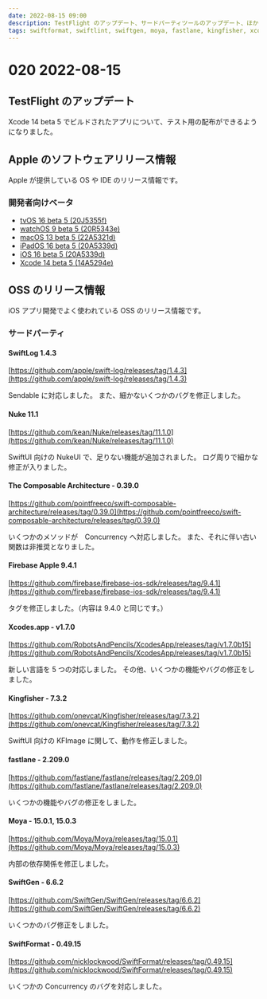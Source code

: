 ```yaml
---
date: 2022-08-15 09:00
description: TestFlight のアップデート、サードパーティツールのアップデート、ほか
tags: swiftformat, swiftlint, swiftgen, moya, fastlane, kingfisher, xcodes, firebase, tca, the-composable-architecture, nuke, swiftlog, ios, ipados, macos, tvos, watchos, xcode
---
```

# 020 2022-08-15

## TestFlight のアップデート

Xcode 14 beta 5 でビルドされたアプリについて、テスト用の配布ができるようになりました。

## Apple のソフトウェアリリース情報

Apple が提供している OS や IDE のリリース情報です。

### 開発者向けベータ

- [tvOS 16 beta 5 (20J5355f)](https://developer.apple.com/news/releases/?id=08082022e)
- [watchOS 9 beta 5 (20R5343e)](https://developer.apple.com/news/releases/?id=08082022f)
- [macOS 13 beta 5 (22A5321d)](https://developer.apple.com/news/releases/?id=08082022d)
- [iPadOS 16 beta 5 (20A5339d)](https://developer.apple.com/news/releases/?id=08082022c)
- [iOS 16 beta 5 (20A5339d)](https://developer.apple.com/news/releases/?id=08082022b)
- [Xcode 14 beta 5 (14A5294e)](https://developer.apple.com/news/releases/?id=08082022a)

## OSS のリリース情報

iOS アプリ開発でよく使われている OSS のリリース情報です。

### サードパーティ

#### SwiftLog 1.4.3

[https://github.com/apple/swift-log/releases/tag/1.4.3](https://github.com/apple/swift-log/releases/tag/1.4.3)

Sendable に対応しました。
また、細かないくつかのバグを修正しました。

#### Nuke 11.1

[https://github.com/kean/Nuke/releases/tag/11.1.0](https://github.com/kean/Nuke/releases/tag/11.1.0)

SwiftUI 向けの NukeUI で、足りない機能が追加されました。
ログ周りで細かな修正が入りました。

#### The Composable Architecture - 0.39.0

[https://github.com/pointfreeco/swift-composable-architecture/releases/tag/0.39.0](https://github.com/pointfreeco/swift-composable-architecture/releases/tag/0.39.0)

いくつかのメソッドが　Concurrency へ対応しました。
また、それに伴い古い関数は非推奨となりました。


#### Firebase Apple 9.4.1

[https://github.com/firebase/firebase-ios-sdk/releases/tag/9.4.1](https://github.com/firebase/firebase-ios-sdk/releases/tag/9.4.1)

タグを修正しました。（内容は 9.4.0 と同じです。）

#### Xcodes.app - v1.7.0

[https://github.com/RobotsAndPencils/XcodesApp/releases/tag/v1.7.0b15](https://github.com/RobotsAndPencils/XcodesApp/releases/tag/v1.7.0b15)

新しい言語を 5 つの対応しました。
その他、いくつかの機能やバグの修正をしました。

#### Kingfisher - 7.3.2

[https://github.com/onevcat/Kingfisher/releases/tag/7.3.2](https://github.com/onevcat/Kingfisher/releases/tag/7.3.2)

SwiftUI 向けの KFImage に関して、動作を修正しました。


#### fastlane - 2.209.0

[https://github.com/fastlane/fastlane/releases/tag/2.209.0](https://github.com/fastlane/fastlane/releases/tag/2.209.0)

いくつかの機能やバグの修正をしました。

#### Moya - 15.0.1, 15.0.3

[https://github.com/Moya/Moya/releases/tag/15.0.1](https://github.com/Moya/Moya/releases/tag/15.0.3)

内部の依存関係を修正しました。

#### SwiftGen - 6.6.2

[https://github.com/SwiftGen/SwiftGen/releases/tag/6.6.2](https://github.com/SwiftGen/SwiftGen/releases/tag/6.6.2)

いくつかのバグ修正をしました。

#### SwiftFormat - 0.49.15

[https://github.com/nicklockwood/SwiftFormat/releases/tag/0.49.15](https://github.com/nicklockwood/SwiftFormat/releases/tag/0.49.15)

いくつかの Concurrency のバグを対応しました。